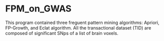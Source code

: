 # FPM_on_GWAS

This program contained three freguent pattern mining algorithms: Apriori, FP-Growth, and Eclat algorithm.
All the transactional dataset (TID) are composed of significant SNps of a list of brain voxels.
